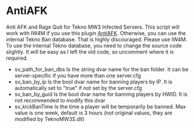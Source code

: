 # AntiAFK
Anti AFK and Rage Quit for Tekno MW3 Infected Servers.
This script will work with IW4M if you use this plugin [AntiAFK](https://github.com/diamante0018/IW4M-Event).
Otherwise, you can use the internal Tekno Ban database. That is highly discouraged. Please use IW4M.
To use the internal Tekno database, you need to change the source code slightly. It will be easy as I left the old code, so uncomment where it is required.

- sv_path_for_ban_dbs Is the string dvar name for the ban folder. It can be server-specific if you have more than one server.cfg
- sv_ban_by_ip Is the bool dvar name for banning players by IP. It is automatically set to "true" if not set by the server.cfg
- sv_ban_by_guid Is the bool dvar name for banning players by HWID. It is not recommended to modify this dvar
- sv_kickBanTime Is the time a player will be temporarily be banned. Max value is one week, default is 3 hours (not original values, they are modified by TeknoMW3S.dll)
